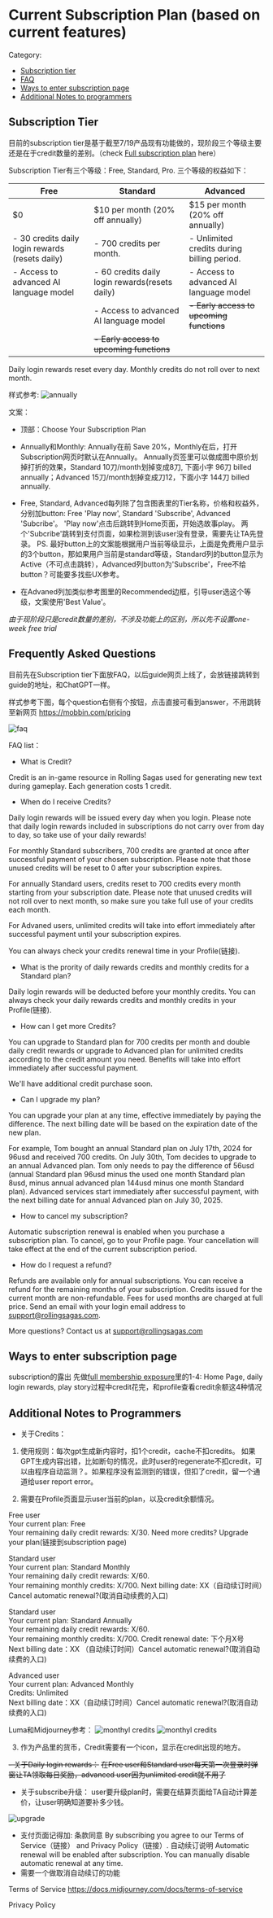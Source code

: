 # Current Subscription Plan (based on current features)

Category:
- [Subscription tier](#subscription-page)
- [FAQ](#frequently-asked-questions)
- [Ways to enter subscription page](#ways-to-enter-subscription-page) 
- [Additional Notes to programmers](#notes-to-programmers)

## Subscription Tier
目前的subscription tier是基于截至7/19产品现有功能做的，现阶段三个等级主要还是在于credit数量的差别。（check [Full subscription plan](README.md/#rs-monetization-plan) here）

Subscription Tier有三个等级：Free, Standard, Pro. 三个等级的权益如下：

| Free                                 | Standard                                | Advanced                                 |
|--------------------------------------|-----------------------------------------|-------------------------------------|
| $0                                 | $10 per month (20% off annually)        | $15 per month (20% off annually)    |
| - 30 credits daily login rewards (resets daily) | - 700 credits per month. | - Unlimited credits during billing period.                |
| - Access to advanced AI language model        | - 60 credits daily login rewards(resets daily)                | - Access to advanced AI language model       |
|                                      | - Access to advanced AI language model           | ~~- Early access to upcoming functions~~|
|                                      | ~~- Early access to upcoming functions~~    |                                     |

Daily login rewards reset every day. Monthly credits do not roll over to next month.


样式参考:
![annually](rs-monetization/yearly.png)

文案：
- 顶部：Choose Your Subscription Plan
- Annually和Monthly: Annually在前 Save 20%，Monthly在后，打开Subscription网页时默认在Annually。
Annually页签里可以做成图中原价划掉打折的效果，Standard 10刀/month划掉变成8刀, 下面小字 96刀 billed annually；Advanced 15刀/month划掉变成刀12，下面小字 144刀 billed annually. 

- Free, Standard, Advanced每列除了包含图表里的Tier名称，价格和权益外，分别加button: Free 'Play now', Standard 'Subscribe', Advanced 'Subcribe'。
'Play now'点击后跳转到Home页面，开始选故事play。
两个'Subcribe'跳转到支付页面，如果检测到该user没有登录，需要先让TA先登录。
PS. 最好button上的文案能根据用户当前等级显示，上面是免费用户显示的3个button，那如果用户当前是standard等级，Standard列的button显示为Active（不可点击跳转），Advanced列button为'Subscribe'，Free不给button？可能要多找些UX参考。

- 在Advaned列加类似参考图里的Recommended边框，引导user选这个等级，文案使用'Best Value'。

*由于现阶段只是credit数量的差别，不涉及功能上的区别，所以先不设置one-week free trial*

## Frequently Asked Questions

目前先在Subscription tier下面放FAQ，以后guide网页上线了，会放链接跳转到guide的地址，和ChatGPT一样。

样式参考下图，每个question右侧有个按钮，点击直接可看到answer，不用跳转至新网页 https://mobbin.com/pricing

![faq](rs-monetization/pay_faq.png)

FAQ list：
- What is Credit?<br>

Credit is an in-game resource in Rolling Sagas used for generating new text during gameplay. Each generation costs 1 credit.

- When do I receive Credits?<br>

Daily login rewards will be issued every day when you login. Please note that daily login rewards included in subscriptions do not carry over from day to day, so take use of your daily rewards!

For monthly Standard subscribers, 700 credits are granted at once after successful payment of your chosen subscription. Please note that those unused credits will be reset to 0 after your subscription expires.

For annually Standard users, credits reset to 700 credits every month starting from your subscription date. Please note that unused credits will not roll over to next month, so make sure you take full use of your credits each month.

For Advaned users, unlimited credits will take into effort immediately after successful payment until your subscription expires.

You can always check your credits renewal time in your Profile(链接).

- What is the prority of daily rewards credits and monthly credits for a Standard plan?

Daily login rewards will be deducted before your monthly credits. You can always check your daily rewards credits and monthly credits in your Profile(链接).

- How can I get more Credits? 

You can upgrade to Standard plan for 700 credits per month and double daily credit rewards or upgrade to Advanced plan for unlimited credits according to the credit amount you need. Benefits will take into effort immediately after successful payment. 

We'll have additional credit purchase soon.

- Can I upgrade my plan?<br>

You can upgrade your plan at any time, effective immediately by paying the difference. The next billing date will be based on the expiration date of the new plan.

For example, Tom bought an annual Standard plan on July 17th, 2024 for 96usd and received 700 credits. On July 30th, Tom decides to upgrade to an annual Advanced plan. Tom only needs to pay the difference of 56usd (annual Standard plan 96usd minus the used one month Standard plan 8usd, minus annual advanced plan 144usd minus one month Standard plan). Advanced services start immediately after successful payment, with the next billing date for annual Advanced plan on July 30, 2025.

- How to cancel my subscription?<br>

Automatic subscription renewal is enabled when you purchase a subscription plan. To cancel, go to your Profile page. Your cancellation will take effect at the end of the current subscription period.

- How do I request a refund?<br>

Refunds are available only for annual subscriptions. You can receive a refund for the remaining months of your subscription. Credits issued for the current month are non-refundable. Fees for used months are charged at full price. Send an email with your login email address to support@rollingsagas.com.

More questions? Contact us at support@rollingsagas.com

## Ways to enter subscription page
subscription的露出
先做[full membership exposure](README.md/#membership-exposure)里的1-4: Home Page, daily login rewards, play story过程中credit花完，和profile查看credit余额这4种情况  

## Additional Notes to Programmers
- 关于Credits：
1. 使用规则：每次gpt生成新内容时，扣1个credit，cache不扣credits。
如果GPT生成内容出错，比如断句的情况，此时user的regenerate不扣credit，可以由程序自动监测？。如果程序没有监测到的错误，但扣了credit，留一个通道给user report error。

2. 需要在Profile页面显示user当前的plan，以及credit余额情况。

Free user<br>
Your current plan: Free<br>
Your remaining daily credit rewards: X/30. Need more credits? Upgrade your plan(链接到subscription page)

Standard user<br>
Your current plan: Standard Monthly<br>
Your remaining daily credit rewards: X/60.<br>
Your remaining monthly credits: X/700. Next billing date: XX（自动续订时间）Cancel automatic renewal?(取消自动续费的入口)

Standard user<br>
Your current plan: Standard Annually<br>
Your remaining daily credit rewards: X/60.<br>
Your remaining monthly credits: X/700. Credit renewal date: 下个月X号 <br>
Next billing date：XX （自动续订时间）Cancel automatic renewal?(取消自动续费的入口)

Advanced user<br>
Your current plan: Advanced Monthly<br>
Credits: Unlimited<br>
Next billing date：XX（自动续订时间）Cancel automatic renewal?(取消自动续费的入口)

Luma和Midjourney参考：
![monthyl credits](rs-monetization/monthly%20renew.png)
![monthyl credits](rs-monetization/currentplan.png)

3. 作为产品里的货币，Credit需要有一个icon，显示在credit出现的地方。

~~- 关于Daily login rewards：~~
~~在Free user和Standard user每天第一次登录时弹窗让TA领取每日奖励，advanced user因为unlimited credit就不用了~~

- 关于subscribe升级：
user要升级plan时，需要在结算页面给TA自动计算差价，让user明确知道要补多少钱。

![upgrade](rs-monetization/upgrade.png)

- 支付页面记得加:
条款同意 By subscribing you agree to our Terms of Service（链接） and Privacy Policy（链接）.
自动续订说明 Automatic renewal will be enabled after subscription. You can manually disable automatic renewal at any time. 
- 需要一个做取消自动续订的功能



Terms of Service
https://docs.midjourney.com/docs/terms-of-service



Privacy Policy
